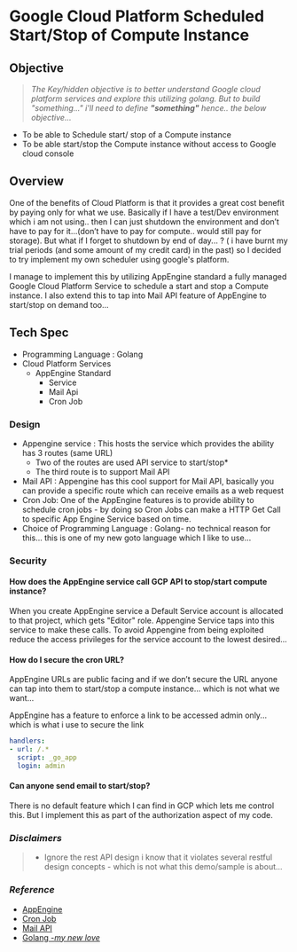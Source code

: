 # Google Cloud Platform Scheduled Start/Stop of Compute Instance	

## Objective

>*The Key/hidden objective is to better understand Google cloud platform services and explore this utilizing golang.
But to build "something..." i'll need to define **"something"** hence.. the below objective...*

* To be able to Schedule start/ stop of a Compute instance 
* To be able start/stop the Compute instance without access to Google cloud console

## Overview

One of the benefits of Cloud Platform is that it provides a great cost benefit by paying only for what we use. Basically if I have a test/Dev environment which i am not using.. then I can just shutdown the environment and don’t have to pay for it...(don’t have to pay for compute.. would still pay for storage). But what if I forget to shutdown by end of day... ? ( i have burnt my trial periods (and some amount of my credit card) in the past) so I decided to try implement my own scheduler using google's platform.

I manage to implement this by utilizing AppEngine standard a fully managed Google Cloud Platform Service to schedule a start and stop a Compute instance. I also extend this to tap into Mail API feature of AppEngine to start/stop on demand too...

## Tech Spec

* Programming Language : Golang
* Cloud Platform Services
  * AppEngine Standard
    * Service
    * Mail Api
    * Cron Job

### Design

* Appengine service : This hosts the service which provides the ability  has 3 routes (same URL)
  * Two of the routes are used API service to start/stop*
  * The third route is to support Mail API
* Mail API : Appengine has this cool support for Mail API, basically you can provide a specific route which can receive emails as a web request
* Cron Job: One of the AppEngine features is to provide ability to schedule cron jobs - by doing so Cron Jobs can make a HTTP Get Call to specific App Engine Service based on time.
* Choice of Programming Language : Golang- no technical reason for this... this is one of my new goto language which I like to use...

### Security

#### How does the AppEngine service call GCP API to stop/start compute instance?

When you create AppEngine service a Default Service account is allocated to that project, which gets "Editor" role. Appengine Service taps into this service to make these calls. To avoid Appengine from being exploited reduce the access privileges for the service account to the lowest desired...

#### How do I secure the cron URL?

AppEngine URLs are public facing and if we don’t secure the URL anyone can tap into them to start/stop a compute instance... which is not what we want...

AppEngine has a feature to enforce a link to be accessed admin only... which is what i use to secure the link

``` YAML
handlers:
- url: /.*
  script: _go_app
  login: admin
```

#### Can anyone send email to start/stop?

There is no default feature which I can find in GCP which lets me control this. But I implement this as part of the authorization aspect of my code.

### *Disclaimers*

>* Ignore the rest API design i know that it violates several restful design concepts - which is not what this demo/sample is about...

### *Reference*

* [AppEngine](https://cloud.google.com/appengine/docs/)
* [Cron Job](https://cloud.google.com/appengine/docs/standard/go/config/cron)
* [Mail API](https://cloud.google.com/appengine/docs/standard/go/mail/)
* [Golang -*my new love*](https://golang.org/)


